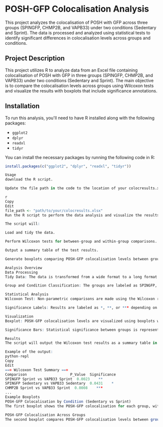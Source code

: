 # POSH-GFP Colocalisation Analysis

This project analyzes the colocalisation of POSH with GFP across three groups (SPINGFP, CHMP2B, and VAPB33) under two conditions (Sedentary and Sprint). The data is processed and analyzed using statistical tests to identify significant differences in colocalisation levels across groups and conditions.

## Project Description

This project utilizes R to analyze data from an Excel file containing colocalisation of POSH with GFP in three groups (SPINGFP, CHMP2B, and VAPB33) under two conditions (Sedentary and Sprint). The main objective is to compare the colocalisation levels across groups using Wilcoxon tests and visualize the results with boxplots that include significance annotations.

## Installation

To run this analysis, you'll need to have R installed along with the following packages:

- `ggplot2`
- `dplyr`
- `readxl`
- `tidyr`

You can install the necessary packages by running the following code in R:

```r
install.packages(c("ggplot2", "dplyr", "readxl", "tidyr"))

Usage
download the R script.

Update the file path in the code to the location of your colocresults.xlsx file.

r
Copy
Edit
file_path <- "path/to/your/colocresults.xlsx"
Run the R script to perform the data analysis and visualize the results.

The script will:

Load and tidy the data.

Perform Wilcoxon tests for between-group and within-group comparisons.

Output a summary table of the test results.

Generate boxplots comparing POSH-GFP colocalisation levels between groups with significance bars.

Analysis Overview
Data Processing
Tidy Data: The data is transformed from a wide format to a long format using pivot_longer. This makes it easier to analyze across groups and conditions.

Group and Condition Classification: The groups are labeled as SPINGFP, CHMP2B, and VAPB33, while conditions are classified as Sedentary and Sprint.

Statistical Analysis
Wilcoxon Test: Non-parametric comparisons are made using the Wilcoxon rank-sum test to assess significant differences between groups for each condition.

Significance Labels: Results are labeled as *, **, or *** depending on the p-value thresholds of 0.05, 0.01, and 0.001, respectively.

Visualization
Boxplot: POSH-GFP colocalisation levels are visualized using boxplots with different colors for each condition (Sedentary = white, Sprint = black).

Significance Bars: Statistical significance between groups is represented using lines and asterisks above the boxplots.

Results
The script will output the Wilcoxon test results as a summary table in the R console, including the comparison, p-value, and significance level.

Example of the output:
python-repl
Copy
Edit
=== Wilcoxon Test Summary ===
Comparison                    P_Value  Significance
SPINGFP Sprint vs VAPB33 Sprint  0.0023    **
SPINGFP Sedentary vs VAPB33 Sedentary  0.0431    *
CHMP2B Sprint vs VAPB33 Sprint  0.0008    ***
...
Example Boxplots
POSH-GFP Colocalisation by Condition (Sedentary vs Sprint)
The first boxplot shows the POSH-GFP colocalisation for each group, with the comparison between the Sedentary and Sprint conditions. Significance bars are included for comparisons where significant differences were found.

POSH-GFP Colocalisation Across Groups
The second boxplot compares POSH-GFP colocalisation levels between groups (SPINGFP, CHMP2B, and VAPB33) for both Sedentary and Sprint conditions, with significance bars indicating where differences are statistically significant.

